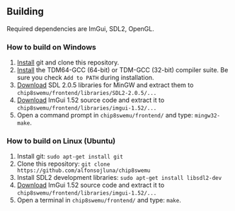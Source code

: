 ## Building

Required dependencies are ImGui, SDL2, OpenGL.

### How to build on Windows

1. [Install](https://git-scm.com/downloads) git and clone this repository.
2. [Install](http://tdm-gcc.tdragon.net/download) the TDM64-GCC (64-bit) or TDM-GCC (32-bit) compiler suite. Be sure you check `Add to PATH` during installation.
3. [Download](https://www.libsdl.org/release/SDL2-devel-2.0.5-mingw.tar.gz) SDL 2.0.5 libraries for MinGW and extract them to `chip8swemu/frontend/libraries/SDL2-2.0.5/...`
4. [Download](https://github.com/ocornut/imgui/releases) ImGui 1.52 source code and extract it to `chip8swemu/frontend/libraries/imgui-1.52/...`
5. Open a command prompt in `chip8swemu/frontend/` and type: `mingw32-make`.

### How to build on Linux (Ubuntu)

1. Install git: `sudo apt-get install git`
2. Clone this repository: `git clone https://github.com/alfonsojluna/chip8swemu`
3. Install SDL2 development libraries: `sudo apt-get install libsdl2-dev`
4. [Download](https://github.com/ocornut/imgui/releases) ImGui 1.52 source code and extract it to `chip8swemu/frontend/libraries/imgui-1.52/...`
5. Open a terminal in `chip8swemu/frontend/` and type: `make`.
